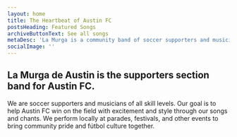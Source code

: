 ```yaml
---
layout: home
title: The Heartbeat of Austin FC
postsHeading: Featured Songs
archiveButtonText: See all songs
metaDesc: 'La Murga is a community band of soccer supporters and musicians of all skill levels. Our goal is to help Austin FC win on the field with excitement and style through our songs and chants.'
socialImage: ''
---
```


## La Murga de Austin is the supporters section band for Austin FC.

We are soccer supporters and musicians of all skill levels. Our goal is to help Austin FC win on the field with excitement and style through our songs and chants. We perform locally at parades, festivals, and other events to bring community pride and fútbol culture together.
